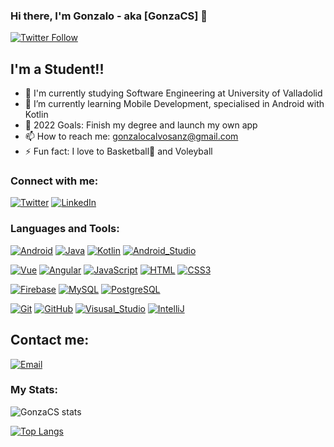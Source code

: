 ### Hi there, I'm Gonzalo - aka [GonzaCS] 👋


[![Twitter Follow](https://img.shields.io/twitter/follow/Gonza_cs175?color=1DA1F2&logo=twitter&style=for-the-badge)](https://twitter.com/intent/follow?original_referer=https%3A%2F%2Fgithub.com%2FGonza_csq75&screen_name=Gonza_cs175)

## I'm a Student!!

- 🔭 I'm currently studying Software Engineering at University of Valladolid
- 🌱 I’m currently learning Mobile Development, specialised in Android with Kotlin
- 🥅 2022 Goals: Finish my degree and launch my own app
- 📫 How to reach me: <gonzalocalvosanz@gmail.com>
- ⚡ Fun fact: I love to Basketball🏀 and Voleyball

### Connect with me:
[![Twitter](https://img.shields.io/badge/Twitter-@Gonza_cs175-1DA1F2?style=for-the-badge&logo=twitter&logoColor=white&labelColor=101010)](https://twitter.com/Gonza_cs175)
[![LinkedIn](https://img.shields.io/badge/LinkedIn-Gonzalo_Calvo-0077B5?style=for-the-badge&logo=linkedin&logoColor=white&labelColor=101010)](https://www.linkedin.com/in/gonzalo-calvo-sanz)
<br />

### Languages and Tools:
[![Android](https://img.shields.io/badge/Android-3DDC84?style=for-the-badge&logo=android&logoColor=white&labelColor=101010)]()
[![Java](https://img.shields.io/badge/Java-red?style=for-the-badge&logo=java&logoColor=white&labelColor=101010)]()
[![Kotlin](https://img.shields.io/badge/Kotlin-0095D5?style=for-the-badge&logo=kotlin&logoColor=white&labelColor=101010)]()
[![Android_Studio](https://img.shields.io/badge/Android_Studio-3DDC84?style=for-the-badge&logo=android-studio&logoColor=white&labelColor=101010)]()
<br />

[![Vue](https://img.shields.io/badge/Vue-gree?style=for-the-badge&logo=vue.js&logoColor=white&labelColor=101010)]()
[![Angular](https://img.shields.io/badge/Angular-red?style=for-the-badge&logo=angular&logoColor=white&labelColor=101010)]()
[![JavaScript](https://img.shields.io/badge/JavaScript-F7DF1E?style=for-the-badge&logo=javascript&logoColor=white&labelColor=101010)]()
[![HTML](https://img.shields.io/badge/HTML-orange?style=for-the-badge&logo=html5&logoColor=white&labelColor=101010)]()
[![CSS3](https://img.shields.io/badge/CSS3-blue?style=for-the-badge&logo=css3&logoColor=white&labelColor=101010)]()
<br />

[![Firebase](https://img.shields.io/badge/Firebase-FFCA28?style=for-the-badge&logo=firebase&logoColor=white&labelColor=101010)]()
[![MySQL](https://img.shields.io/badge/MySQL-4479A1?style=for-the-badge&logo=mysql&logoColor=white&labelColor=101010)]()
[![PostgreSQL](https://img.shields.io/badge/PostgreSQL-4479A1?style=for-the-badge&logo=postgresql&logoColor=white&labelColor=101010)]()
<br />

[![Git](https://img.shields.io/badge/Git-orange?style=for-the-badge&logo=git&logoColor=white&labelColor=101010)]()
[![GitHub](https://img.shields.io/badge/GitHub-orange?style=for-the-badge&logo=github&logoColor=white&labelColor=101010)]()
[![Visusal_Studio](https://img.shields.io/badge/Visual_Studio-blue?style=for-the-badge&logo=visual-studio&logoColor=white&labelColor=101010)]()
[![IntelliJ](https://img.shields.io/badge/IntelliJ_idea-blue?style=for-the-badge&logo=intellij-idea&logoColor=white&labelColor=101010)]()

## Contact me:
[![Email](https://img.shields.io/badge/gonzalocalvosanz@gmail.com-my_personal_email-D14836?style=for-the-badge&logo=gmail&logoColor=white&labelColor=101010)](mailto:gonzalocalvosanz@gmail.com)
<br />

### My Stats:

![GonzaCS stats](https://github-readme-stats.vercel.app/api?username=gonzacs&show_icons=true&theme=radical)

[![Top Langs](https://github-readme-stats.vercel.app/api/top-langs/?username=GonzaCS&layout=compact)](https://github.com/KrishnaKumar2002/github-readme-stats)

[twitter]: https://twitter.com/Gonza_cs175
[linkedin]: https://www.linkedin.com/in/gonzalo-calvo-sanz/
